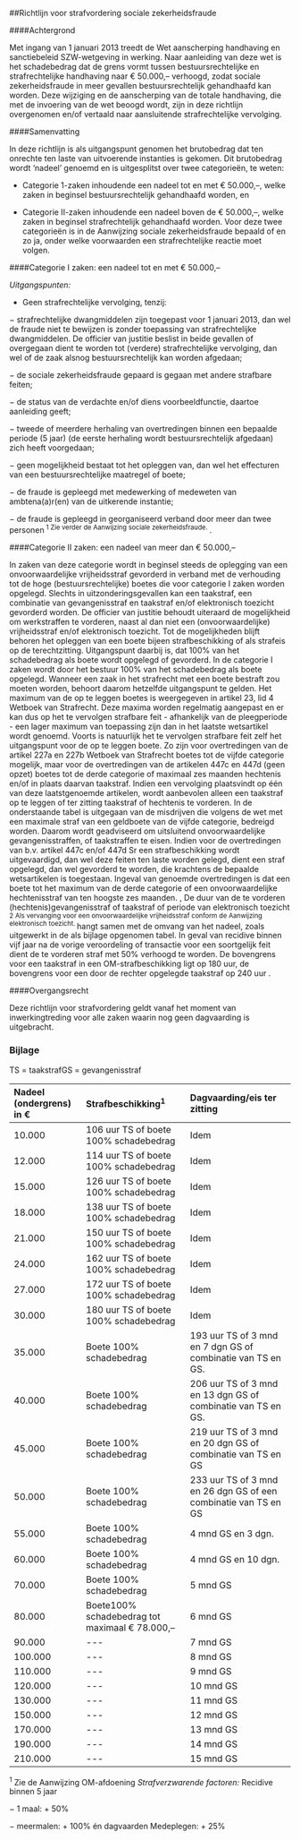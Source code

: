 <meta http-equiv='Content-Type' content='text/html; charset=utf-8' />

##Richtlijn voor strafvordering sociale zekerheidsfraude

####Achtergrond

Met ingang van 1 januari 2013 treedt de Wet aanscherping handhaving en sanctiebeleid SZW-wetgeving in werking. Naar aanleiding van deze wet is het schadebedrag dat de grens vormt tussen bestuursrechtelijke en strafrechtelijke handhaving naar € 50.000,– verhoogd, zodat sociale zekerheidsfraude in meer gevallen bestuursrechtelijk gehandhaafd kan worden. Deze wijziging en de aanscherping van de totale handhaving, die met de invoering van de wet beoogd wordt, zijn in deze richtlijn overgenomen en/of vertaald naar aansluitende strafrechtelijke vervolging.    

####Samenvatting

In deze richtlijn is als uitgangspunt genomen het brutobedrag dat ten onrechte ten laste van uitvoerende instanties is gekomen. Dit brutobedrag wordt ‘nadeel’ genoemd en is uitgesplitst over twee categorieën, te weten: 

* Categorie 1-zaken inhoudende een nadeel tot en met € 50.000,–, welke zaken in beginsel bestuursrechtelijk gehandhaafd worden, en  

* Categorie II-zaken inhoudende een nadeel boven de € 50.000,–, welke zaken in beginsel strafrechtelijk gehandhaafd worden.   Voor deze twee categorieën is in de Aanwijzing sociale zekerheidsfraude bepaald of en zo ja, onder welke voorwaarden een strafrechtelijke reactie moet volgen.   

####Categorie I zaken: een nadeel tot en met € 50.000,–

*Uitgangspunten:*  

* Geen strafrechtelijke vervolging, tenzij: 

− strafrechtelijke dwangmiddelen zijn toegepast voor 1 januari 2013, dan wel de fraude niet te bewijzen is zonder toepassing van strafrechtelijke dwangmiddelen. De officier van justitie beslist in beide gevallen of overgegaan dient te worden tot (verdere) strafrechtelijke vervolging, dan wel of de zaak alsnog bestuursrechtelijk kan worden afgedaan;  

− de sociale zekerheidsfraude gepaard is gegaan met andere strafbare feiten;  

− de status van de verdachte en/of diens voorbeeldfunctie, daartoe aanleiding geeft;  

− tweede of meerdere herhaling van overtredingen binnen een bepaalde periode (5 jaar) (de eerste herhaling wordt bestuursrechtelijk afgedaan) zich heeft voorgedaan;  

− geen mogelijkheid bestaat tot het opleggen van, dan wel het effecturen van een bestuursrechtelijke maatregel of boete;  

− de fraude is gepleegd met medewerking of medeweten van ambtena(a)r(en) van de uitkerende instantie;  

− de fraude is gepleegd in georganiseerd verband door meer dan twee personen<sup> 1  Zie verder de Aanwijzing sociale zekerheidsfraude. </sup>.        

####Categorie II zaken: een nadeel van meer dan € 50.000,–

In zaken van deze categorie wordt in beginsel steeds de oplegging van een onvoorwaardelijke vrijheidsstraf gevorderd in verband met de verhouding tot de hoge (bestuursrechtelijke) boetes die voor categorie I zaken worden opgelegd. Slechts in uitzonderingsgevallen kan een taakstraf, een combinatie van gevangenisstraf en taakstraf en/of elektronisch toezicht gevorderd worden. De officier van justitie behoudt uiteraard de mogelijkheid om werkstraffen te vorderen, naast al dan niet een (onvoorwaardelijke) vrijheidsstraf en/of elektronisch toezicht. Tot de mogelijkheden blijft behoren het opleggen van een boete bijeen strafbeschikking of als strafeis op de terechtzitting. Uitgangspunt daarbij is, dat 100% van het schadebedrag als boete wordt opgelegd of gevorderd. In de categorie I zaken wordt door het bestuur 100% van het schadebedrag als boete opgelegd. Wanneer een zaak in het strafrecht met een boete bestraft zou moeten worden, behoort daarom hetzelfde uitgangspunt te gelden. Het maximum van de op te leggen boetes is weergegeven in artikel 23, lid 4 Wetboek van Strafrecht. Deze maxima worden regelmatig aangepast en er kan dus op het te vervolgen strafbare feit - afhankelijk van de pleegperiode - een lager maximum van toepassing zijn dan in het laatste wetsartikel wordt genoemd. Voorts is natuurlijk het te vervolgen strafbare feit zelf het uitgangspunt voor de op te leggen boete. Zo zijn voor overtredingen van de artikel 227a en 227b Wetboek van Strafrecht boetes tot de vijfde categorie mogelijk, maar voor de overtredingen van de artikelen 447c en 447d (geen opzet) boetes tot de derde categorie of maximaal zes maanden hechtenis en/of in plaats daarvan taakstraf. Indien een vervolging plaatsvindt op één van deze laatstgenoemde artikelen, wordt aanbevolen alleen een taakstraf op te leggen of ter zitting taakstraf of hechtenis te vorderen. In de onderstaande tabel is uitgegaan van de misdrijven die volgens de wet met een maximale straf van een geldboete van de vijfde categorie, bedreigd worden. Daarom wordt geadviseerd om uitsluitend onvoorwaardelijke gevangenisstraffen, of taakstraffen te eisen. Indien voor de overtredingen van b.v. artikel 447c en/of 447d Sr een strafbeschikking wordt uitgevaardigd, dan wel deze feiten ten laste worden gelegd, dient een straf opgelegd, dan wel gevorderd te worden, die krachtens de bepaalde wetsartikelen is toegestaan. Ingeval van genoemde overtredingen is dat een boete tot het maximum van de derde categorie of een onvoorwaardelijke hechtenisstraf van ten hoogste zes maanden. , De duur van de te vorderen (hechtenis)gevangenisstraf of taakstraf of periode van elektronisch toezicht<sup> 2  Als vervanging voor een onvoorwaardelijke vrijheidsstraf conform de Aanwijzing elektronisch toezicht. </sup> hangt samen met de omvang van het nadeel, zoals uitgewerkt in de als bijlage opgenomen tabel. In geval van recidive binnen vijf jaar na de vorige veroordeling of transactie voor een soortgelijk feit dient de te vorderen straf met 50% verhoogd te worden. De bovengrens voor een taakstraf in een OM-strafbeschikking ligt op 180 uur, de bovengrens voor een door de rechter opgelegde taakstraf op 240 uur .     

####Overgangsrecht

Deze richtlijn voor strafvordering geldt vanaf het moment van inwerkingtreding voor alle zaken waarin nog geen dagvaarding is uitgebracht.    

### Bijlage  

TS = taakstrafGS = gevangenisstraf 

| Nadeel (ondergrens) in €  | Strafbeschikking<sup>1</sup>   | Dagvaarding/eis ter zitting  |
|:---|:---|:---|
| 10.000  | 106 uur TS  of  boete 100% schadebedrag  | Idem  |
| 12.000  | 114 uur TS  of  boete 100% schadebedrag  | Idem  |
| 15.000  | 126 uur TS  of  boete 100% schadebedrag  | Idem  |
| 18.000  | 138 uur TS  of  boete 100% schadebedrag  | Idem  |
| 21.000  | 150 uur TS  of  boete 100% schadebedrag  | Idem  |
| 24.000  | 162 uur TS  of  boete 100% schadebedrag   | Idem  |
| 27.000  | 172 uur TS  of  boete 100% schadebedrag  | Idem  |
| 30.000  | 180 uur TS  of  boete 100% schadebedrag  | Idem  |
| 35.000  | Boete 100% schadebedrag  | 193 uur TS of 3 mnd en 7 dgn GS of combinatie van TS en GS.  |
| 40.000  | Boete 100% schadebedrag  | 206 uur TS of 3 mnd en 13 dgn GS of combinatie van TS en GS.  |
| 45.000  | Boete 100% schadebedrag  | 219 uur TS of 3 mnd en 20 dgn GS of combinatie van TS en GS  |
| 50.000  | Boete 100% schadebedrag  | 233 uur TS of 3 mnd en 26 dgn GS of een combinatie van TS en GS  |
| 55.000  | Boete 100% schadebedrag  | 4 mnd GS en 3 dgn.  |
| 60.000  | Boete 100% schadebedrag  | 4 mnd GS en 10 dgn.  |
| 70.000  | Boete 100% schadebedrag  | 5 mnd GS  |
| 80.000  | Boete100% schadebedrag tot maximaal € 78.000,–  | 6 mnd GS  |
| 90.000  | --- | 7 mnd GS  |
| 100.000  | --- | 8 mnd GS  |
| 110.000  | --- | 9 mnd GS  |
| 120.000  | --- | 10 mnd GS  |
| 130.000  | --- | 11 mnd GS  |
| 150.000  | --- | 12 mnd GS  |
| 170.000  | --- | 13 mnd GS  |
| 190.000  | --- | 14 mnd GS  |
| 210.000  | --- | 15 mnd GS  |

<sup>1</sup> Zie de Aanwijzing OM-afdoening *Strafverzwarende factoren:*  Recidive binnen 5 jaar 

− 1 maal: + 50%  

− meermalen: + 100% én dagvaarden   Medeplegen: + 25% 
